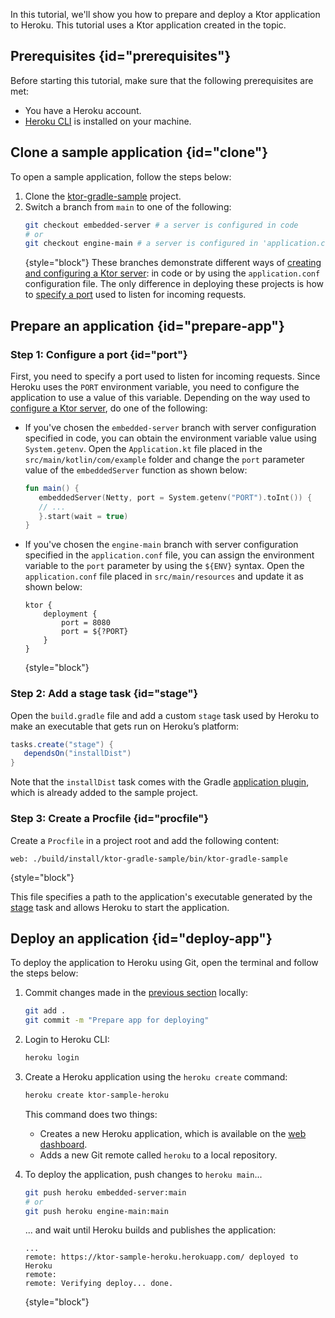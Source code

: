 [//]: # (title: Heroku)

In this tutorial, we'll show you how to prepare and deploy a Ktor application to Heroku. This tutorial uses a Ktor application created in the [](Gradle.xml) topic.


## Prerequisites {id="prerequisites"}
Before starting this tutorial, make sure that the following prerequisites are met:
* You have a Heroku account.
* [Heroku CLI](https://devcenter.heroku.com/articles/heroku-cli) is installed on your machine.


## Clone a sample application {id="clone"}
To open a sample application, follow the steps below:

1. Clone the [ktor-gradle-sample](https://github.com/ktorio/ktor-gradle-sample) project.
2. Switch a branch from `main` to one of the following:
   ```Bash
   git checkout embedded-server # a server is configured in code
   # or
   git checkout engine-main # a server is configured in 'application.conf'
   ```
   {style="block"}
   These branches demonstrate different ways of [creating and configuring a Ktor server](create_server.xml): in code or by using the `application.conf` configuration file. The only difference in deploying these projects is how to [specify a port](#port) used to listen for incoming requests.

## Prepare an application {id="prepare-app"}

### Step 1: Configure a port {id="port"}

First, you need to specify a port used to listen for incoming requests. Since Heroku uses the `PORT` environment variable, you need to configure the application to use a value of this variable. Depending on the way used to [configure a Ktor server](create_server.xml), do one of the following:
* If you've chosen the `embedded-server` branch with server configuration specified in code, you can obtain the environment variable value using `System.getenv`. Open the `Application.kt` file placed in the `src/main/kotlin/com/example` folder and change the `port` parameter value of the `embeddedServer` function as shown below:
   ```kotlin
   fun main() {
      embeddedServer(Netty, port = System.getenv("PORT").toInt()) {
      // ...
      }.start(wait = true)
   }
    ```

* If you've chosen the `engine-main` branch with server configuration specified in the `application.conf` file, you can assign the environment variable to the `port` parameter by using the `${ENV}` syntax. Open the `application.conf` file placed in `src/main/resources` and update it as shown below:
   ```
   ktor {
       deployment {
           port = 8080
           port = ${?PORT}
       }
   }
   ```
   {style="block"}

### Step 2: Add a stage task {id="stage"}
Open the `build.gradle` file and add a custom `stage` task used by Heroku to make an executable that gets run on Heroku’s platform:
```groovy
tasks.create("stage") {
   dependsOn("installDist")
}
``` 
Note that the `installDist` task comes with the Gradle [application plugin](https://docs.gradle.org/current/userguide/application_plugin.html), which is already added to the sample project.

### Step 3: Create a Procfile {id="procfile"}
Create a `Procfile` in a project root and add the following content:
```
web: ./build/install/ktor-gradle-sample/bin/ktor-gradle-sample
```
{style="block"}

This file specifies a path to the application's executable generated by the [stage](#stage) task and allows Heroku to start the application.


## Deploy an application {id="deploy-app"}

To deploy the application to Heroku using Git, open the terminal and follow the steps below:

1. Commit changes made in the [previous section](#prepare-app) locally:
   ```Bash
   git add .
   git commit -m "Prepare app for deploying"
   ```
2. Login to Heroku CLI:
   ```Bash
   heroku login
   ```
3. Create a Heroku application using the `heroku create` command:
   ```Bash
   heroku create ktor-sample-heroku
   ```
   This command does two things:
   * Creates a new Heroku application, which is available on the [web dashboard](https://dashboard.heroku.com/apps/).
   * Adds a new Git remote called `heroku` to a local repository.

4. To deploy the application, push changes to `heroku main`...
   ```Bash
   git push heroku embedded-server:main
   # or
   git push heroku engine-main:main
   ```
   ... and wait until Heroku builds and publishes the application:
   ```
   ...
   remote: https://ktor-sample-heroku.herokuapp.com/ deployed to Heroku
   remote:
   remote: Verifying deploy... done.
   ```
   {style="block"}

